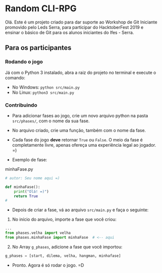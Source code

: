 # Random CLI-RPG

Olá. Este é um projeto criado para dar suporte ao Workshop de Git Iniciante promovido pelo Leds Serra, para participar do HacktoberFest 2019 e ensinar o básico de Git para os alunos iniciantes do Ifes - Serra.

## Para os participantes

### Rodando o jogo
Já com o Python 3 instalado, abra a raiz do projeto no terminal e execute o comando:
    
- No Windows: `python src/main.py`    
- No Linux: `python3 src/main.py`

### Contribuindo
- Para adicionar fases ao jogo, crie um novo arquivo python na pasta `src/phases/`, com o nome da sua fase.
- No arquivo criado, crie uma função, também com o nome da fase.

- Cada fase do jogo **deve** retornar `True` ou `False`. O meio da fase é completamente livre, apenas ofereça uma experiência legal ao jogador. =)

- Exemplo de fase:

minhaFase.py
```python
# autor: Seu nome aqui =)

def minhaFase():
    print("Olá! =)")
    return True
#
```

- Depois de criar a fase, vá ao arquivo `src/main.py` e faça o seguinte:
1. No início do arquivo, importe a fase que você criou:
```python
...
from phases.velha import velha
from phases.minhaFase import minhaFase  # <-- aqui
```
2. No Array `g_phases`, adicione a fase que você importou:
```python
g_phases = [start, dilema, velha, hangman, minhafase]
```
- Pronto. Agora é só rodar o jogo. =D